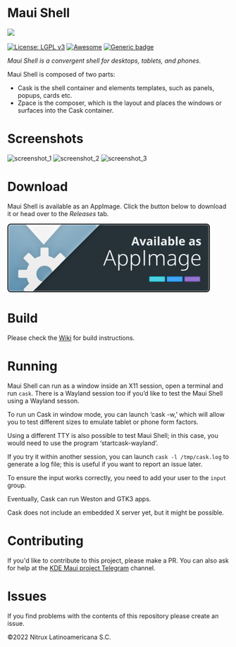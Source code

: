 # Maui Shell 
![](https://mauikit.org/wp-content/uploads/2018/12/maui_project_logo.png)

[![License: LGPL v3](https://img.shields.io/badge/License-LGPL%20v3-blue.svg)](https://www.gnu.org/licenses/lgpl-3.0) [![Awesome](https://awesome.re/badge.svg)](https://awesome.re) [![Generic badge](https://img.shields.io/badge/OS-Linux-blue.svg)](https://shields.io/)

_Maui Shell is a convergent shell for desktops, tablets, and phones._

Maui Shell is composed of two parts:

- Cask is the shell container and elements templates, such as panels, popups, cards etc.
- Zpace is the composer, which is the layout and places the windows or surfaces into the Cask container.

# Screenshots

![screenshot_1](https://nxos.org/wp-content/uploads/2021/12/promo-0-scaled.jpg "Desktop Mode")
![screenshot_2](https://nxos.org/wp-content/uploads/2021/12/promo-8-scaled.jpg "Tablet Mode")
![screenshot_3](https://nxos.org/wp-content/uploads/2021/12/promo-6.jpg "Phone Mode")

# Download

 Maui Shell is available as an AppImage. Click the button below to download it or head over to the _Releases_ tab.

 [![appimage-button](https://github.com/UriHerrera/appimage-buttons/blob/main/buttons/appimage-btn-dark.svg)](https://github.com/Nitrux/maui-shell/releases)

# Build

Please check the [Wiki](https://github.com/Nitrux/maui-shell/wiki) for build instructions.

# Running

Maui Shell can run as a window inside an X11 session, open a terminal and run `cask`. There is a Wayland session  too if you’d like to test the Maui Shell using a Wayland sesson.

To run un Cask in window mode, you can launch ‘cask -w,’ which will allow you to test different sizes to emulate tablet or phone form factors.

Using a different TTY is also possible to test Maui Shell; in this case, you would need to use the program ‘startcask-wayland’.

If you try it within another session, you can launch `cask -l /tmp/cask.log` to generate a log file; this is useful if you want to report an issue later.

To ensure the input works correctly, you need to add your user to the `input` group.

Eventually, Cask can run Weston and GTK3 apps.

Cask does not include an embedded X server yet, but it might be possible.

# Contributing
If you'd like to contribute to this project, please make a PR. You can also ask for help at the [KDE Maui project Telegram](https://t.me/mauiproject) channel.

# Issues
If you find problems with the contents of this repository please create an issue.

©2022 Nitrux Latinoamericana S.C.
